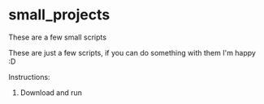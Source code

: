 # small_projects
These are a few small scripts

These are just a few scripts, if you can do something with them I'm happy :D

Instructions:
1. Download and run
